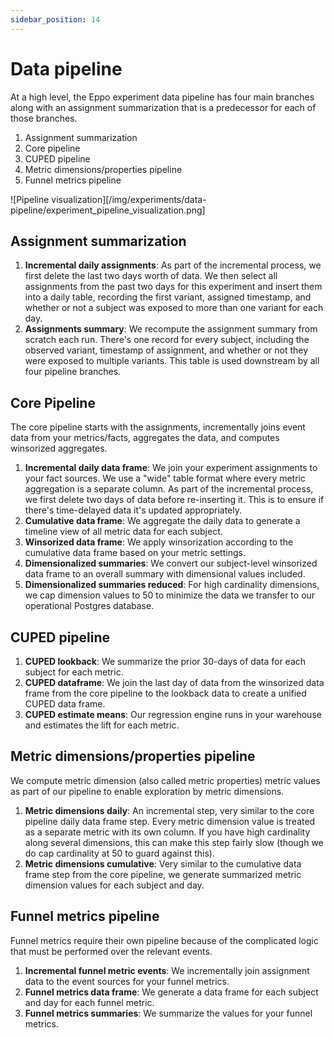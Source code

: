 ```yaml
---
sidebar_position: 14
---
```


# Data pipeline

At a high level, the Eppo experiment data pipeline has four main branches along with an assignment summarization that is a predecessor for each of those branches.

1. Assignment summarization
2. Core pipeline
3. CUPED pipeline
4. Metric dimensions/properties pipeline
5. Funnel metrics pipeline

![Pipeline visualization][/img/experiments/data-pipeline/experiment_pipeline_visualization.png]

## Assignment summarization

1. **Incremental daily assignments**: As part of the incremental process, we first delete the last two days worth of data. We then select all assignments from the past two days for this experiment and insert them into a daily table, recording the first variant, assigned timestamp, and whether or not a subject was exposed to more than one variant for each day.
2. **Assignments summary**: We recompute the assignment summary from scratch each run. There's one record for every subject, including the observed variant, timestamp of assignment, and whether or not they were exposed to multiple variants. This table is used downstream by all four pipeline branches.

## Core Pipeline

The core pipeline starts with the assignments, incrementally joins event data from your metrics/facts, aggregates the data, and computes winsorized aggregates.

1. **Incremental daily data frame**: We join your experiment assignments to your fact sources. We use a "wide" table format where every metric aggregation is a separate column. As part of the incremental process, we first delete two days of data before re-inserting it. This is to ensure if there's time-delayed data it's updated appropriately.
2. **Cumulative data frame**: We aggregate the daily data to generate a timeline view of all metric data for each subject.
3. **Winsorized data frame**: We apply winsorization according to the cumulative data frame based on your metric settings.
4. **Dimensionalized summaries**: We convert our subject-level winsorized data frame to an overall summary with dimensional values included.
5. **Dimensionalized summaries reduced**: For high cardinality dimensions, we cap dimension values to 50 to minimize the data we transfer to our operational Postgres database.

## CUPED pipeline

1. **CUPED lookback**: We summarize the prior 30-days of data for each subject for each metric.
2. **CUPED dataframe**: We join the last day of data from the winsorized data frame from the core pipeline to the lookback data to create a unified CUPED data frame.
3. **CUPED estimate means**: Our regression engine runs in your warehouse and estimates the lift for each metric.

## Metric dimensions/properties pipeline

We compute metric dimension (also called metric properties) metric values as part of our pipeline to enable exploration by metric dimensions.

1. **Metric dimensions daily**: An incremental step, very similar to the core pipeline daily data frame step. Every metric dimension value is treated as a separate metric with its own column. If you have high cardinality along several dimensions, this can make this step fairly slow (though we do cap cardinality at 50 to guard against this).
2. **Metric dimensions cumulative**: Very similar to the cumulative data frame step from the core pipeline, we generate summarized metric dimension values for each subject and day.

## Funnel metrics pipeline

Funnel metrics require their own pipeline because of the complicated logic that must be performed over the relevant events.

1. **Incremental funnel metric events**: We incrementally join assignment data to the event sources for your funnel metrics.
2. **Funnel metrics data frame**: We generate a data frame for each subject and day for each funnel metric.
3. **Funnel metrics summaries**: We summarize the values for your funnel metrics.